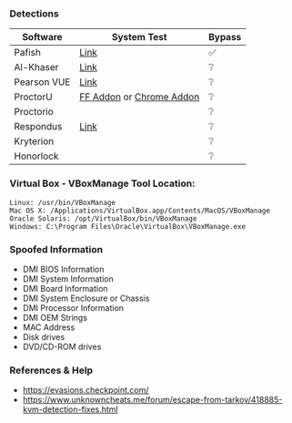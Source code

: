 ### Detections
| Software | System Test | Bypass |
| - | - | - |
| Pafish | [Link](https://github.com/a0rtega/pafish) | ✅ |
| Al-Khaser | [Link](https://github.com/LordNoteworthy/al-khaser) | ❔ |
| Pearson VUE | [Link](https://system-test.onvue.com/system_test?customer=pearson_vue) | ❔ |
| ProctorU | [FF Addon](https://s3-us-west-2.amazonaws.com/proctoru-assets/extension/firefox-extension-latest.xpi) or [Chrome Addon](https://chrome.google.com/webstore/detail/proctoru/goobgennebinldhonaajgafidboenlkl) | ❔ |
| Proctorio |  | ❔ |
| Respondus | [Link](https://download.respondus.com/lockdown/download.php) | ❔ |
| Kryterion |  | ❔ |
| Honorlock |  | ❔ |

### Virtual Box - VBoxManage Tool Location:
```
Linux: /usr/bin/VBoxManage
Mac OS X: /Applications/VirtualBox.app/Contents/MacOS/VBoxManage
Oracle Solaris: /opt/VirtualBox/bin/VBoxManage
Windows: C:\Program Files\Oracle\VirtualBox\VBoxManage.exe
```

### Spoofed Information
- DMI BIOS Information
- DMI System Information
- DMI Board Information
- DMI System Enclosure or Chassis
- DMI Processor Information
- DMI OEM Strings
- MAC Address
- Disk drives
- DVD/CD-ROM drives

### References & Help
- https://evasions.checkpoint.com/
- https://www.unknowncheats.me/forum/escape-from-tarkov/418885-kvm-detection-fixes.html
